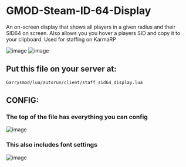 # GMOD-Steam-ID-64-Display
An on-screen display that shows all players in a given radius and their SID64 on screen. Also allows you you hover a players SID and copy it to your clipboard. Used for staffing on KarmaRP

![image](https://user-images.githubusercontent.com/107073565/226071068-de679b24-7245-4fc8-b0f2-11e1d65dee43.png)
![image](https://user-images.githubusercontent.com/107073565/226072172-5f66cc64-8eff-4d8d-ad2f-bc85e4977fb2.png)



## Put this file on your server at:
```
Garrysmod/lua/autorun/client/staff_sid64_display.lua
```

## CONFIG:

### The top of the file has everything you can config
![image](https://user-images.githubusercontent.com/107073565/226070886-e78e15d1-4432-44b6-929a-7f530ed431a8.png)

### This also includes font settings
![image](https://user-images.githubusercontent.com/107073565/226070898-74bada82-5a9e-49f4-af40-46b7ff12e970.png)
